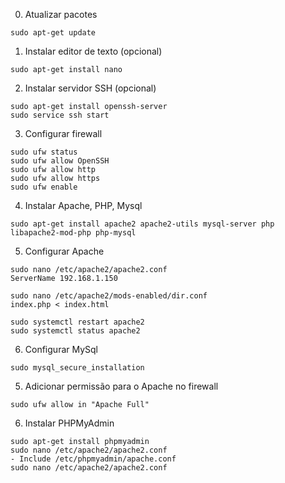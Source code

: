 0. Atualizar pacotes
```
sudo apt-get update
```

1. Instalar editor de texto (opcional)
```
sudo apt-get install nano
```

2. Instalar servidor SSH (opcional)
```
sudo apt-get install openssh-server
sudo service ssh start
```

3. Configurar firewall
```
sudo ufw status
sudo ufw allow OpenSSH
sudo ufw allow http
sudo ufw allow https
sudo ufw enable
```

4. Instalar Apache, PHP, Mysql
```
sudo apt-get install apache2 apache2-utils mysql-server php libapache2-mod-php php-mysql
```

5. Configurar Apache
```
sudo nano /etc/apache2/apache2.conf
ServerName 192.168.1.150
```
```
sudo nano /etc/apache2/mods-enabled/dir.conf
index.php < index.html
```
```
sudo systemctl restart apache2
sudo systemctl status apache2
```


6. Configurar MySql
```
sudo mysql_secure_installation
```

5. Adicionar permissão para o Apache no firewall
```
sudo ufw allow in "Apache Full"
```

6. Instalar PHPMyAdmin
```
sudo apt-get install phpmyadmin
sudo nano /etc/apache2/apache2.conf
- Include /etc/phpmyadmin/apache.conf
sudo nano /etc/apache2/apache2.conf
```
